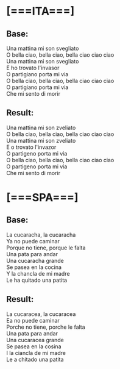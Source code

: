 # [===ITA===]  
  
## Base:  
Una mattina mi son svegliato  
O bella ciao, bella ciao, bella ciao ciao ciao  
Una mattina mi son svegliato  
E ho trovato l'invasor  
O partigiano porta mi via  
O bella ciao, bella ciao, bella ciao ciao ciao  
O partigiano porta mi via  
Che mi sento di morir  
  
## Result:  
Una mattina mi son zveliato  
O bella ciao, bella ciao, bella ciao ciao ciao  
Una mattina mi son zveliato  
E o trovato l'invazor  
O partigeno porta mi via  
O bella ciao, bella ciao, bella ciao ciao ciao  
O partigeno porta mi via  
Che mi sento di morir  
  
# [===SPA===]

## Base:
La cucaracha, la cucaracha  
Ya no puede caminar  
Porque no tiene, porque le falta  
Una pata para andar  
Una cucaracha grande  
Se pasea en la cocina  
Y la chancla de mi madre  
Le ha quitado una patita   
  
## Result:
La cucaracea, la cucaracea  
Ea no puede caminar  
Porche no tiene, porche le falta  
Una pata para andar  
Una cucaracea grande  
Se pasea en la cosina  
I la ciancla de mi madre  
Le a chitado una patita   
